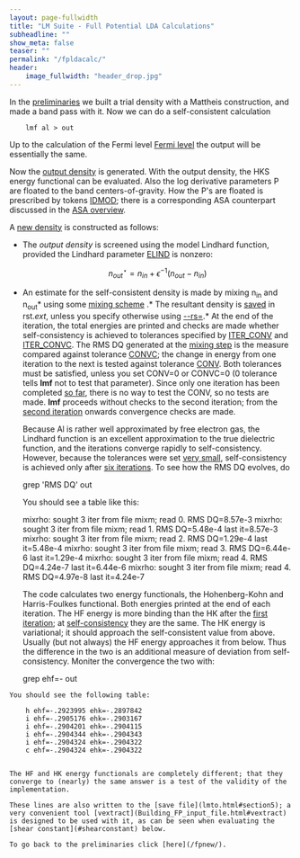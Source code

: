 ```yaml
---
layout: page-fullwidth
title: "LM Suite - Full Potential LDA Calculations"
subheadline: ""
show_meta: false
teaser: ""
permalink: "/fpldacalc/"
header:
    image_fullwidth: "header_drop.jpg"
---
```


In the [preliminaries](/fpnew/) we built a trial density with a Mattheis construction, and made a band pass with it. Now we can do a self-consistent calculation

        lmf al > out 

Up to the calculation of the Fermi level [Fermi level](FPsamples/out.al.lmf#efermi) the output will be essentially the same.

Now the [output density](FPsamples/out.al.lmf#outrho) is generated. With the output density, the HKS energy functional can be evaluated. Also the log derivative parameters P are floated to the band centers-of-gravity. How the P's are floated is prescribed by tokens [IDMOD](tokens.html#SPECcat); there is a corresponding ASA counterpart discussed in the [ASA overview](lmto.html#section2).

A [new density](FPsamples/out.al.lmf#mixrho) is constructed as follows:

*    The _output density_ is screened using the model Lindhard function, provided the Lindhard parameter [ELIND](tokens.html#HAMcat) is nonzero:

        $$ n_{out}^{\star} = n_{in}  + \epsilon^{-1} (n_{out}-n_{in}) $$

*    An estimate for the self-consistent density is made by mixing n<sub>in</sub> and n<sub>out</sub>* using some [mixing scheme](tokens.html#mixing) .*   The resultant density is [saved](FPsamples/out.al.lmf#iors) in rst._ext_, unless you specify otherwise using [--rs=](Command-line-options.html#section1lmf).*   At the end of the iteration, the total energies are printed and checks are made whether self-consistency is achieved to tolerances specified by [ITER_CONV](tokens.html#ITERcat) and [ITER_CONVC](tokens.html#ITERcat). The RMS DQ generated at the [mixing step](FPsamples/out.al.lmf#mixrho) is the measure compared against tolerance [CONVC](tokens.html#ITERcat); the change in energy from one iteration to the next is tested against tolerance [CONV](tokens.html#ITERcat). Both tolerances must be satisfied, unless you set CONV=0 or CONVC=0 (0 tolerance tells **lmf** not to test that parameter). Since only one iteration has been completed [so far](FPsamples/out.al.lmf#endofiter1), there is no way to test the CONV, so no tests are made. **lmf** proceeds without checks to the second iteration; from the [second iteration](FPsamples/out.al.lmf#endofiter2) onwards convergence checks are made.   

     Because Al is rather well approximated by free electron gas, the Lindhard function is an excellent approximation to the true dielectric function, and the iterations converge rapidly to self-consistency. However, because the tolerances were set [very small](#mix), self-consistency is achieved only after [six iterations](FPsamples/out.al.lmf#endofiter6). To see how the RMS DQ evolves, do

        grep 'RMS DQ' out 

     You should see a table like this:

        mixrho:  sought 3 iter from file mixm; read 0\.  RMS DQ=8.57e-3
        mixrho:  sought 3 iter from file mixm; read 1\.  RMS DQ=5.48e-4  last it=8.57e-3
        mixrho:  sought 3 iter from file mixm; read 2\.  RMS DQ=1.29e-4  last it=5.48e-4
        mixrho:  sought 3 iter from file mixm; read 3\.  RMS DQ=6.44e-6  last it=1.29e-4
        mixrho:  sought 3 iter from file mixm; read 4\.  RMS DQ=4.24e-7  last it=6.44e-6
        mixrho:  sought 3 iter from file mixm; read 4\.  RMS DQ=4.97e-8  last it=4.24e-7
        

     The code calculates two energy functionals, the Hohenberg-Kohn and Harris-Foulkes functional. Both energies printed at the end of each iteration. The HF energy is more binding than the HK after the [first iteration](FPsamples/out.al.lmf#endofiter1); at [self-consistency](FPsamples/out.al.lmf#endofiter5) they are the same. The HK energy is variational; it should approach the self-consistent value from above. Usually (but not always) the HF energy approaches it from below. Thus the difference in the two is an additional measure of deviation from self-consistency. Moniter the convergence the two with:

        grep ehf=- out 

    You should see the following table:

        h ehf=-.2923995 ehk=-.2897842
        i ehf=-.2905176 ehk=-.2903167
        i ehf=-.2904201 ehk=-.2904115
        i ehf=-.2904344 ehk=-.2904343
        i ehf=-.2904324 ehk=-.2904322
        c ehf=-.2904324 ehk=-.2904322
        

    The HF and HK energy functionals are completely different; that they converge to (nearly) the same answer is a test of the validity of the implementation.

    These lines are also written to the [save file](lmto.html#section5); a very convenient tool [vextract](Building_FP_input_file.html#vextract) is designed to be used with it, as can be seen when evaluating the [shear constant](#shearconstant) below.

    To go back to the preliminaries click [here](/fpnew/).
